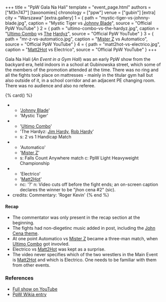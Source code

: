 +++
title = "PpW Gala Na Hali"
template = "event_page.html"
authors = ["M3n747"]
[taxonomies]
chronology = ["ppw"]
venue = ["gubin"]
[extra]
city = "Warszawa"
[extra.gallery]
1 = { path = "mystic-tiger-vs-johnny-blade.jpg", caption = "Mystic Tiger vs [Johnny Blade](@/w/johnny-blade.md)", source = "Official PpW YouTube" }
2 = { path = "ultimo-combo-vs-the-hardyz.jpg", caption = "[Ultimo Combo](@/w/johnny-blade.md) vs [The](@/w/mister-z.md) [Hardyz](@/w/rob-scaffold.md)", source = "Official PpW YouTube" }
3 = { path = "mr-z-vs-automatico.jpg", caption = "[Mister Z](@/w/mister-z.md) vs Automatico", source = "Official PpW YouTube" }
4 = { path = "matt2hot-vs-electrico.jpg", caption = "[Matt2Hot](@/w/sedzia-matt2hot.md) vs Electrico", source = "Official PpW YouTube" }
+++

Gala Na Hali (_An Event in a Gym Hall_) was an early PpW show from the backyard era, held indoors in a school at Gubinowska street, which some of the members of the promotion attended at the time. There was no ring and all the fights took place on mattresses - mainly in the titular gym hall but also outside of it, in a school corridor and an adjacent PE changing room. There was no audience and also no referee.

{% card() %}
- - '[Johnny Blade](@/w/johnny-blade.md)'
  - 'Mystic Tiger'
- - '[Ultimo Combo](@/w/johnny-blade.md)'
  - 'The Hardyz: [Jim Hardy](@/w/mister-z.md), [Rob Hardy](@/w/rob-scaffold.md)'
  - s: 2 vs 1 Handicap Match
- - 'Automatico'
  - '[Mister Z](@/w/mister-z.md)'
  - s: Falls Count Anywhere match
    c: PpW Light Heavyweight Championship
- - 'Electrico'
  - '[Matt2Hot](@/w/sedzia-matt2hot.md)'
  - nc: '?'
    n: Video cuts off before the fight ends; an on-screen caption declares the winner to be "jhon cena &#35;2" (sic).
- credits:
    Commentary: 'Roger Kevin'
{% end %}

#### Recap

* The commentator was only present in the recap section at the beginning.
* The fights had non-diegetinc music added in post, including the [John Cena theme][cena-za-kilo].
* At one point Automatico vs [Mister Z](@/w/mister-z.md) became a three-man match, when [Ultimo Combo](@/w/johnny-blade.md) got invovled.
* Electrico vs [Matt2Hot](@/w/sedzia-matt2hot.md) was kept as a surprise.
* The video never specifies which of the two wrestlers in the Main Event is [Matt2Hot](@/w/sedzia-matt2hot.md) and which is Electrico. One needs to be familiar with them from other events.

### References

* [Full show on YouTube](https://www.youtube.com/watch?v=vgzV_VAajB8)
* [PpW Wikia entry](https://ppw-fandom.tpwres.pl/ppw-gala-na-hali-2015)

[cena-za-kilo]: https://www.youtube.com/watch?v=svjMiqVeiG8
